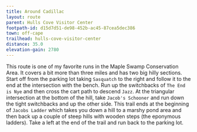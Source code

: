 ```yaml
---
title: Around Cadillac
layout: route
parent: Hulls Cove Visitor Center
footpath-id: d15d7d51-de98-452b-ac45-87cea5dec386
town: off-cape
trailhead: hulls-cove-visitor-center
distance: 35.0
elevation-gain: 2780
---
```

This route is one of my favorite runs in the Maple Swamp Conservation Area. It covers a bit more than three miles and has two big hilly sections. Start off from the parking lot taking ```Sasquatch``` to the right and follow it to the end at the intersection with the bench. Run up the switchbacks of ```The End is Nye``` and then cross the cart path to descend ```Jazz```. At the triangular intersection at the bottom of the hill, take ```Jacob's Schooner``` and run down the tight switchbacks and up the other side. This trail ends at the beginning of ```Jacobs Ladder``` which takes you down a hill to a marshy pond area and then back up a couple of steep hills with wooden steps (the eponymous ladders). Take a left at the end of the trail and run back to the parking lot.